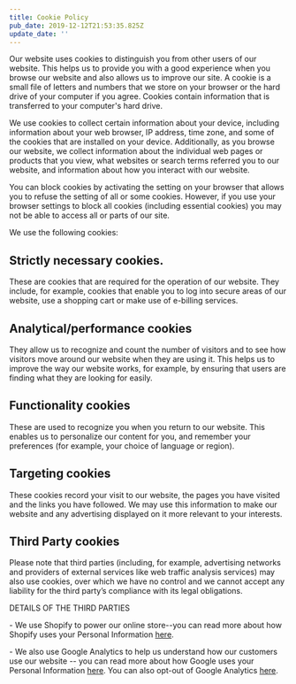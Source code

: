 ```yaml
---
title: Cookie Policy
pub_date: 2019-12-12T21:53:35.825Z
update_date: ''
---
```

Our website uses cookies to distinguish you from other users of our website. This helps us to provide you with a good experience when you browse our website and also allows us to improve our site. A cookie is a small file of letters and numbers that we store on your browser or the hard drive of your computer if you agree. Cookies contain information that is transferred to your computer's hard drive. 

We use cookies to collect certain information about your device, including information about your web browser, IP address, time zone, and some of the cookies that are installed on your device. Additionally, as you browse our website, we collect information about the individual web pages or products that you view, what websites or search terms referred you to our website, and information about how you interact with our website.

You can block cookies by activating the setting on your browser that allows you to refuse the setting of all or some cookies. However, if you use your browser settings to block all cookies (including essential cookies) you may not be able to access all or parts of our site. 

We use the following cookies: 

## Strictly necessary cookies.

These are cookies that are required for the operation of our website. They include, for example, cookies that enable you to log into secure areas of our website, use a shopping cart or make use of e-billing services. 

## Analytical/performance cookies

They allow us to recognize and count the number of visitors and to see how visitors move around our website when they are using it. This helps us to improve the way our website works, for example, by ensuring that users are finding what they are looking for easily. 

## Functionality cookies

These are used to recognize you when you return to our website. This enables us to personalize our content for you, and remember your preferences (for example, your choice of language or region).

## Targeting cookies

These cookies record your visit to our website, the pages you have visited and the links you have followed. We may use this information to make our website and any advertising displayed on it more relevant to your interests. 

## Third Party cookies

Please note that third parties (including, for example, advertising networks and providers of external services like web traffic analysis services) may also use cookies, over which we have no control and we cannot accept any liability for the third party’s compliance with its legal obligations. 

DETAILS OF THE THIRD PARTIES

\- We use Shopify to power our online store--you can read more about how Shopify uses your Personal Information [here](https://www.shopify.com/legal/privacy).

\- We also use Google Analytics to help us understand how our customers use our website -- you can read more about how Google uses your Personal Information [here](https://www.google.com/intl/en/policies/privacy/). You can also opt-out of Google Analytics [here](https://tools.google.com/dlpage/gaoptout).
